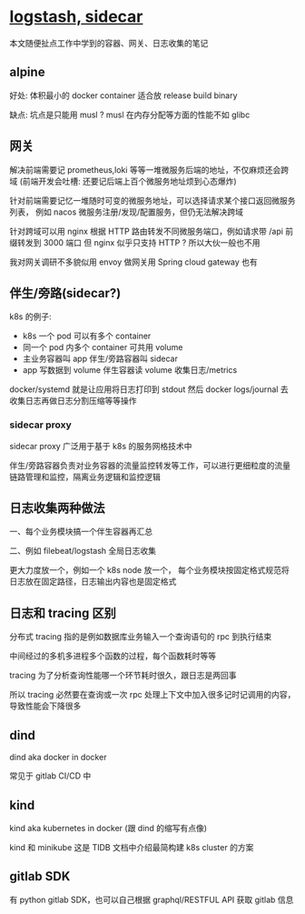 # [logstash, sidecar](2022/02/logstash_sidecar.md)

本文随便扯点工作中学到的容器、网关、日志收集的笔记

## alpine

好处: 体积最小的 docker container 适合放 release build binary

缺点: 坑点是只能用 musl ? musl 在内存分配等方面的性能不如 glibc

## 网关

解决前端需要记 prometheus,loki 等等一堆微服务后端的地址，不仅麻烦还会跨域
(前端开发会吐槽: 还要记后端上百个微服务地址烦到心态爆炸)

针对前端需要记忆一堆随时可变的微服务地址，可以选择请求某个接口返回微服务列表，
例如 nacos 微服务注册/发现/配置服务，但仍无法解决跨域

针对跨域可以用 nginx 根据 HTTP 路由转发不同微服务端口，例如请求带 /api 前缀转发到 3000 端口
但 nginx 似乎只支持 HTTP ? 所以大伙一般也不用

我对网关调研不多貌似用 envoy 做网关用 Spring cloud gateway 也有

## 伴生/旁路(sidecar?)

k8s 的例子:
- k8s 一个 pod 可以有多个 container
- 同一个 pod 内多个 container 可共用 volume
- 主业务容器叫 app 伴生/旁路容器叫 sidecar
- app 写数据到 volume 伴生容器读 volume 收集日志/metrics 

docker/systemd 就是让应用将日志打印到 stdout 然后 docker logs/journal 去收集日志再做日志分割压缩等等操作

### sidecar proxy

sidecar proxy 广泛用于基于 k8s 的服务网格技术中

伴生/旁路容器负责对业务容器的流量监控转发等工作，可以进行更细粒度的流量链路管理和监控，隔离业务逻辑和监控逻辑

## 日志收集两种做法

一、每个业务模块搞一个伴生容器再汇总

二、例如 filebeat/logstash 全局日志收集

更大力度放一个，例如一个 k8s node 放一个，
每个业务模块按固定格式规范将日志放在固定路径，日志输出内容也是固定格式

## 日志和 tracing 区别

分布式 tracing 指的是例如数据库业务输入一个查询语句的 rpc 到执行结束

中间经过的多机多进程多个函数的过程，每个函数耗时等等

tracing 为了分析查询性能哪一个环节耗时很久，跟日志是两回事

所以 tracing 必然要在查询或一次 rpc 处理上下文中加入很多记时记调用的内容，导致性能会下降很多

## dind

dind aka docker in docker

常见于 gitlab CI/CD 中

## kind

kind aka kubernetes in docker (跟 dind 的缩写有点像)

kind 和 minikube 这是 TIDB 文档中介绍最简构建 k8s cluster 的方案

## gitlab SDK

有 python gitlab SDK，也可以自己根据 graphql/RESTFUL API 获取 gitlab 信息
